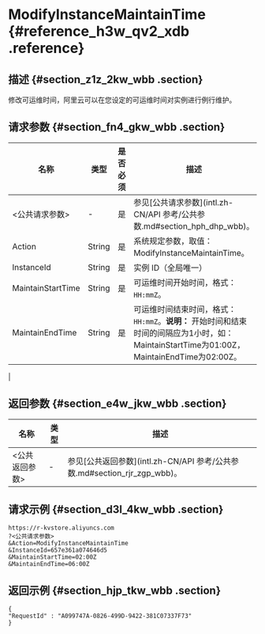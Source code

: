 # ModifyInstanceMaintainTime {#reference_h3w_qv2_xdb .reference}

## 描述 {#section_z1z_2kw_wbb .section}

修改可运维时间，阿里云可以在您设定的可运维时间对实例进行例行维护。

## 请求参数 {#section_fn4_gkw_wbb .section}

|名称|类型|是否必须|描述|
|--|--|----|--|
|<公共请求参数\>|-|是|参见[公共请求参数](intl.zh-CN/API 参考/公共参数.md#section_hph_dhp_wbb)。|
|Action|String|是|系统规定参数，取值：ModifyInstanceMaintainTime。|
|InstanceId|String|是|实例 ID（全局唯一）|
|MaintainStartTime|String|是|可运维时间开始时间，格式：`HH:mmZ`。|
|MaintainEndTime|String|是|可运维时间结束时间，格式：`HH:mmZ`。**说明：** 开始时间和结束时间的间隔应为1小时，如：MaintainStartTime为01:00Z，MaintainEndTime为02:00Z。

|

## 返回参数 {#section_e4w_jkw_wbb .section}

|名称|类型|描述|
|--|--|--|
|<公共返回参数\>|-|参见[公共返回参数](intl.zh-CN/API 参考/公共参数.md#section_rjr_zgp_wbb)。|

## 请求示例 {#section_d3l_4kw_wbb .section}

```
https://r-kvstore.aliyuncs.com
?<公共请求参数>
&Action=ModifyInstanceMaintainTime
&InstanceId=657e361a074646d5
&MaintainStartTime=02:00Z
&MaintainEndTime=06:00Z
```

## 返回示例 {#section_hjp_tkw_wbb .section}

```
{
"RequestId" : "A099747A-0826-499D-9422-381C07337F73"
}
```

